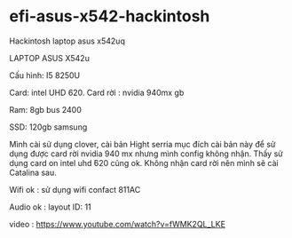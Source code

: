 # efi-asus-x542-hackintosh

Hackintosh laptop asus x542uq

LAPTOP ASUS X542u

Cấu hình: I5 8250U

Card: intel UHD  620. Card rời : nvidia   940mx gb

Ram: 8gb bus 2400

SSD: 120gb samsung

Mình cài sử dụng clover, cài bản Hight serria mục đích cài bản này để sử dụng được card rời nvidia 940 mx nhưng mình config không nhận. Thấy sử dụng card on intel uhd  ̉620 cũng ok. Không nhận card rời nên mình sẽ cài Catalina sau.

Wifi ok : sử dụng wifi confact 811AC

Audio ok : layout ID: 11

video : https://www.youtube.com/watch?v=fWMK2QL_LKE
